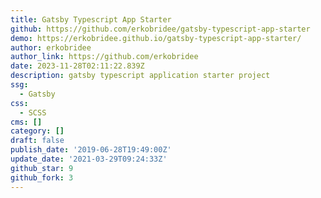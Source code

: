 ```yaml
---
title: Gatsby Typescript App Starter
github: https://github.com/erkobridee/gatsby-typescript-app-starter
demo: https://erkobridee.github.io/gatsby-typescript-app-starter/
author: erkobridee
author_link: https://github.com/erkobridee
date: 2023-11-28T02:11:22.839Z
description: gatsby typescript application starter project
ssg:
  - Gatsby
css:
  - SCSS
cms: []
category: []
draft: false
publish_date: '2019-06-28T19:49:00Z'
update_date: '2021-03-29T09:24:33Z'
github_star: 9
github_fork: 3
---
```

